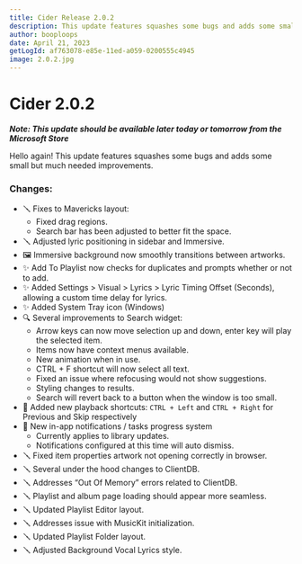 ```yaml
---
title: Cider Release 2.0.2
description: This update features squashes some bugs and adds some small but much needed improvements.
author: booploops
date: April 21, 2023
getLogId: af763078-e85e-11ed-a059-0200555c4945
image: 2.0.2.jpg
---
```


# Cider 2.0.2

**_Note: This update should be available later today or tomorrow from the Microsoft Store_**

Hello again! This update features squashes some bugs and adds some small but much needed improvements.

### Changes:

- 🪛 Fixes to Mavericks layout:
  - Fixed drag regions.
  - Search bar has been adjusted to better fit the space.
- 🪛 Adjusted lyric positioning in sidebar and Immersive.
- 🖼️ Immersive background now smoothly transitions between artworks.
- ✨ Add To Playlist now checks for duplicates and prompts whether or not to add.
- ✨ Added Settings > Visual > Lyrics > Lyric Timing Offset (Seconds), allowing a custom time delay for lyrics.
- ✨ Added System Tray icon (Windows)
- 🔍 Several improvements to Search widget:
  - Arrow keys can now move selection up and down, enter key will play the selected item.
  - Items now have context menus available.
  - New animation when in use.
  - CTRL + F shortcut will now select all text.
  - Fixed an issue where refocusing would not show suggestions.
  - Styling changes to results.
  - Search will revert back to a button when the window is too small.
- 🎵 Added new playback shortcuts: `CTRL + Left` and `CTRL + Right` for Previous and Skip respectively
- 🔔 New in-app notifications / tasks progress system
  - Currently applies to library updates.
  - Notifications configured at this time will auto dismiss.
- 🪛 Fixed item properties artwork not opening correctly in browser.
- 🪛 Several under the hood changes to ClientDB.
- 🪛 Addresses “Out Of Memory” errors related to ClientDB.
- 🪛 Playlist and album page loading should appear more seamless.
- 🪛 Updated Playlist Editor layout.
- 🪛 Addresses issue with MusicKit initialization.
- 🪛 Updated Playlist Folder layout.
- 🪛 Adjusted Background Vocal Lyrics style.
